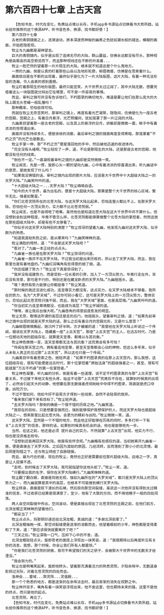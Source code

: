 # 第六百四十七章 上古天宫
        【告知书友，时代在变化，免费站点难以长存，手机app多书源站点切换看书大势所趋，站长给你推荐的这个换源APP，听书音色多、换源、找书都好使！】
       第六百四十七章
       古老的青铜镜面之上，涟漪波动，原本深邃而神秘的幽黑之色犹如潮水般的褪去，模糊的画面，开始若隐若现。
       牧尘与九幽都是凝神望去。
       巨大的青铜镜内，似乎是出现了连绵无尽的大陆，群山蔓延，仿佛永远都没有尽头，那种视角是由极高的高空俯览而下，而且那种视线还在不断的升高着...
       牧尘一脸茫然的望着那一片片陌生的大陆，根本就不知道这是个什么鬼地方。
       一旁的九幽，倒是认真的盯着那些山岳以及地形轮廓，柳眉微蹙，仿佛是在思索着什么。
       画面依旧是在不断的出现着，最终似乎是化为了一片大陆版图，这片大陆，有着一种无法形容的浩瀚，令人由衷的感到震撼。
       牧尘盯着那陌生的地形版图，最终只能苦笑，大千世界太过辽阔了，其中大陆无数，想要凭借着这么一块版图就分辩出它在哪里，可不是一件容易的事情。
       而且，审判之镜可并没有告诉他们，不朽图录的确切地方，难道是要让他们在那么庞大的大陆上跟无头苍蝇一般乱撞吗？
       那种概率，恐怕低得可怕。
       而就在牧尘无奈苦笑时，那审判之镜上，再度有着光芒凝聚，隐隐间，仿佛是化为一座古老的宫殿，宫殿之上，有着日月悬浮，光芒照耀间，犹如笼罩了那一片辽阔的大陆。
       九幽美目望着那一座古老的宫殿，以及其上的悬浮的日月，娇躯却是微微一震，眸子中有着浓浓的惊愕涌出来。
       画面并没有持续多久，便是徐徐的消散，最后审判之镜的镜面再度变得黑暗，那笼罩着“不朽之页”的光芒也是散去。
       牧尘手掌一伸，那“不朽之页”便是落回他的手中，然后被他迅速的收进体内。
       “完全没有头绪啊。”牧尘轻叹了一声，道，不论是那陌生的大陆，还是那座古老的宫殿，他都没有任何的线索。
       “倒也不一定。”一直凝视着审判之镜的九幽却是突然微微一笑。
       牧尘闻言，先是一愣，旋即心头一颤的望向九幽，心中有着浓浓的惊喜涌出来，听九幽话中的意思，是她发现了什么吗？
       “如果我没猜错的话，审判之镜内出现的那片大陆，应该是大千世界中十大超级大陆之一的天罗大陆。”九幽笑吟吟的道。
       “十大超级大陆之一...天罗大陆？”牧尘喃喃自语。
       “如今的大千世界，最为出名的，便是十大超级大陆，那算是整个大千世界的核心区域，繁华无比，强者如繁星。”
       “你们北苍灵院所在的北苍大陆，与这天罗大陆比起来，恐怕连萤火都比不上，在那天罗大陆，恐怕任何一方顶尖势力，实力都不比北苍灵院弱。”
       牧尘闻言，也是不由得咂了咂嘴，虽然他也是知道北苍大陆在这大千世界中并不算什么，但没想到会到这种程度，毕竟不管怎么样，北苍灵院都能够算做整个北苍大陆的掌控者，然而这放在那些超级大陆中，却是有些不太够看了。
       “你似乎对这天罗大陆特别的清楚？”牧尘惊讶的望着九幽，他发现九幽对这天罗大陆，似乎颇为的熟悉。
       “知道我渡劫失败之前，是从哪来吗？”九幽笑眯眯的道。
       牧尘满脸的愕然，道：“不会是这天罗大陆吧？”
       “答对了。”九幽一本正经的点点头。
       “九幽雀一族也是在那天罗大陆？”牧尘惊讶的问道。
       “九幽雀一族并不在天罗大陆，不过我当初是出来历练的，所以去了天罗大陆，而且，我在那里也是有着地盘的。”九幽红润嘴角有些得意的翘了翘，道。
       “你还组建了势力？”牧尘这下真是惊讶到了。
       “我并没有组建势力，而是受到一位长辈的引荐，加入了一方顶尖势力，毕竟行走在外，背后没有背景，那可是不行的，特别还是在藏龙卧虎的天罗大陆。”九幽摇摇头，道。
       “哦？竟然有势力能够让你都屈尊？”牧尘笑道。
       “那时候的我还没进化成功，连至尊实力都没有，这点实力，在天罗大陆根本不够看，我所在的势力，名为“大罗天域”，不过你可别小看它，这可是天罗大陆上的一方顶尖势力，整体实力，恐怕比起北苍灵院只强不弱，而且，我在“大罗天域”里面，也是高层哦。”九幽笑吟吟的道。
       “你当初实力连至尊境都没，也能成为高层？”牧尘怀疑的道。
       “嘿嘿，谁让我后台强大呢。”九幽唇角的得意弧度愈发的明显。
       牧尘无奈，敢情这所谓的高层还是走的后门，他摇摇头，望着审判之镜，道：“如果先前审判之镜中出现的就是天罗大陆的话，那么之后有着日月的宫殿光形，又是什么意思？”
       九幽柳眉微微簇起，她沉吟了好半晌，方才缓缓的道：“我曾经在天罗大陆上听说过一个传闻，据说在天罗大陆上，隐藏着一座“上古天宫”，那座“上古天宫”的主人，在远古时代，乃是一位撼动天地的超级存在，就算是天至尊，都难以与其抗衡。”
       牧尘神色微微一变，连天至尊都无法与其抗衡？这究竟会有多可怕？
       “传闻在那天宫之内，拥有着连地至尊，甚至天至尊都会心动的神物，但这么多年来，似乎从未有人真正的见过那“上古天宫”，所以这也只是一个传闻。”
       九幽美目中有着思索之色，她轻声道：“如果不朽图录真的在那上古天宫内，那么我想，这位超级存在，很有可能便是远古时代，那十位掌控着“原始法身”的超级强者之一，甚至，很有可能就是“万古不朽身”的第一任掌控者。”
       牧尘神色凝重，听九幽的分析，倒是有着一些道理，说不定不朽图录真的与那“上古天宫”有着关系，不过接下来他又有些头疼，姑且不论那“上古天宫”究竟存不存在，就算到时候真的出现了，必然会引起天大的动静，他想要在那无数强者虎视眈眈中夺得不朽图录，简直就是虎口夺食，凶险万分。
       不过不管如何，他如今好不容易方才得到一些线索，自然不会轻易的放弃。
       “看来我们接下来有目标了。”牧尘轻声道。
       “去天罗大陆吗？那倒的确是一个很不错的历练之地。”九幽笑道。
       “我现在的目标，只是想要变强而已，强到能够保护我想保护的人，而这天罗大陆也是超级大陆之一，想来那里比起北苍大陆，会更为的精彩与凶险。”牧尘微微一笑，道。
       这天罗大陆，显然是一个不错的地方，而且他正好能够在历练的同时，多多打听一下有关“上古天宫”的信息，那样的话，如果到时候真有机会的话，他也是能够抢先一步。
       当然，在这之前，他还是必须 提升自己的实力，不然就算“上古天宫”出现，他实力不行，怕也是没资格去抢夺。
       “没想到还能再回天罗大陆，倒是有些怀念呢。”九幽略有些感叹的道，当初她离开九幽雀一族，便是直接去了天罗大陆，之后因为渡劫的原因，几经流转，反而落到了那小小的北灵境，最后阴差阳错之下，还与牧尘缔结了血脉链接。
       而且，最为巧合的是，现在的牧尘，竟然也正好是需要前往那片超级大陆，这缘之一字，真是让人捉摸不透。
       “走吧，到时候去了天罗大陆，我可就指望你这地头蛇了。”牧尘一笑，道。
       “只要报出我的名字，保你在天罗大陆横行。”九幽笑眯眯的道。
       牧尘翻了翻白眼，直接是将她无视，强如九幽所在的“大罗天域”，都只是天罗大陆上的顶尖势力之一，而九幽就算是其中的高层，也根本不可能做到横行天罗大陆。
       牧尘转身，直接是掠下漫长的石梯，然后掠向那空间裂缝，虽说这一次他并没有得到太过精准的信息，不过收获已经算是很满意了，至少，他有了大致的方向，而不用他瞎子一般的四处闯荡。
       两人自空间裂缝中传出，空间波动，便是直接出现在了北苍灵院的主殿之前，在他们前方，北溟龙鲲正笑眯眯的望着他们。
       “都妥当了？”
       牧尘点点头，将那铜印递还给北溟龙鲲，真诚的道：“多谢北溟前辈了。”
       北溟龙鲲袖袍一挥，那空间裂缝便是逐渐的消散而去，他望着眼前的少年，神色都是变得柔和了下来，道：“那应该很快就要离开了吧？”
       “三天之后。”牧尘深吸一口气，压抑下心中的不舍，道。
       北溟龙鲲轻轻点头，旋即苍老的面庞上浮现出一抹笑容，道：“我很期待以后再度听见有关你的消息，我想，那个时候，你会让我们所有人都震惊。”
       “你是我们北苍灵院的骄傲，我可不希望我们的天之骄子，会被那大千世界中的无数天才给湮没。”
       “我会努力的。”
       牧尘也是咧嘴笑起来，旋即他转头，望着那充满着活力的熟悉灵院，夕阳余晖中，无数道身影掠过天际，对着北苍灵院的四处而去。
       洛神会...雷域...聚灵阵...灵值殿...
       那一个个熟悉的地方，都是逐渐的在余晖淡去时，最后渐渐的消失在视野之中。
       牧尘伸开双手，嘴角有着一抹笑容浮现出来，他不舍这里，但也期待未来的路，这里不是他的终点，而只是他的起点。
       北苍灵院，再见了。
       【告知书友，时代在变化，免费站点难以长存，手机app多书源站点切换看书大势所趋，站长给你推荐的这个换源APP，听书音色多、换源、找书都好使！】